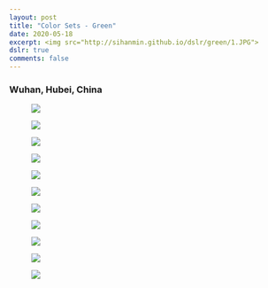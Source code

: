 ```yaml
---
layout: post
title: "Color Sets - Green"
date: 2020-05-18
excerpt: <img src="http://sihanmin.github.io/dslr/green/1.JPG">
dslr: true
comments: false
---
```

### Wuhan, Hubei, China

<figure>
	<a href="http://sihanmin.github.io/dslr/green/1.JPG"><img src="http://sihanmin.github.io/dslr/green/1.JPG"></a>
</figure>

<figure>
	<a href="http://sihanmin.github.io/dslr/green/2.JPG"><img src="http://sihanmin.github.io/dslr/green/2.JPG"></a>
</figure>
<figure>
	<a href="http://sihanmin.github.io/dslr/green/3.JPG"><img src="http://sihanmin.github.io/dslr/green/3.JPG"></a>
</figure>
<figure>
	<a href="http://sihanmin.github.io/dslr/green/4.JPG"><img src="http://sihanmin.github.io/dslr/green/4.JPG"></a>
</figure>
<figure>
	<a href="http://sihanmin.github.io/dslr/green/5.JPG"><img src="http://sihanmin.github.io/dslr/green/5.JPG"></a>
</figure>
<figure>
	<a href="http://sihanmin.github.io/dslr/green/6.JPG"><img src="http://sihanmin.github.io/dslr/green/6.JPG"></a>
</figure>
<figure>
	<a href="http://sihanmin.github.io/dslr/green/7.JPG"><img src="http://sihanmin.github.io/dslr/green/7.JPG"></a>
</figure>
<figure>
	<a href="http://sihanmin.github.io/dslr/green/8.JPG"><img src="http://sihanmin.github.io/dslr/green/8.JPG"></a>
</figure>
<figure>
	<a href="http://sihanmin.github.io/dslr/green/9.JPG"><img src="http://sihanmin.github.io/dslr/green/9.JPG"></a>
</figure>
<figure>
	<a href="http://sihanmin.github.io/dslr/green/10.JPG"><img src="http://sihanmin.github.io/dslr/green/10.JPG"></a>
</figure>
<figure>
	<a href="http://sihanmin.github.io/dslr/green/11.JPG"><img src="http://sihanmin.github.io/dslr/green/11.JPG"></a>
</figure>